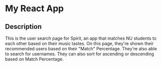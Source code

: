 # My React App

## Description
This is the user search page for Spirit, an app that matches NU students to each other based on their music tastes. On this page, they're shown their recommended users based on their "Match" Percentage. They're also able to search for usernames. They can also sort for ascending or descending based on Match Percentage.